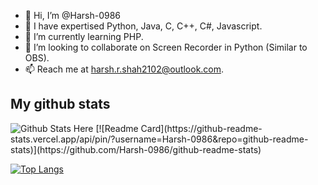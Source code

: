 - 👋 Hi, I’m @Harsh-0986
- 👀 I have expertised Python, Java, C, C++, C#, Javascript.
- 🌱 I’m currently learning PHP.
- 💞️ I’m looking to collaborate on Screen Recorder in Python (Similar to OBS).
- 📫 Reach me at harsh.r.shah2102@outlook.com.

## My github stats

<img src="https://github-readme-stats.vercel.app/api?username=Harsh-0986&&show_icons=true&title_color=ff0000&icon_color=bb2acf&text_color=c9cacc&bg_color=1d1f21" alt="Github Stats Here">
[![Readme Card](https://github-readme-stats.vercel.app/api/pin/?username=Harsh-0986&repo=github-readme-stats)](https://github.com/Harsh-0986/github-readme-stats)

[![Top Langs](https://github-readme-stats.vercel.app/api/top-langs/?username=Harsh-0986)](https://github.com/Harsh-0986/github-readme-stats)
